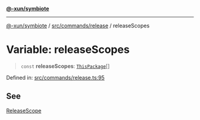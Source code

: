 [**@-xun/symbiote**](../../../../README.md)

***

[@-xun/symbiote](../../../../README.md) / [src/commands/release](../README.md) / releaseScopes

# Variable: releaseScopes

> `const` **releaseScopes**: [`ThisPackage`](../../../configure/enumerations/ThisPackageGlobalScope.md#thispackage)[]

Defined in: [src/commands/release.ts:95](https://github.com/Xunnamius/symbiote/blob/726d79e4b4249d13e12a53938af9a921099a47e6/src/commands/release.ts#L95)

## See

[ReleaseScope](../../../configure/enumerations/ThisPackageGlobalScope.md)
